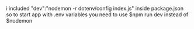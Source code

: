 i included "dev":"nodemon -r dotenv/config index.js" 
inside package.json so to start app with .env variables
you need to use 
$npm run dev instead of $nodemon

